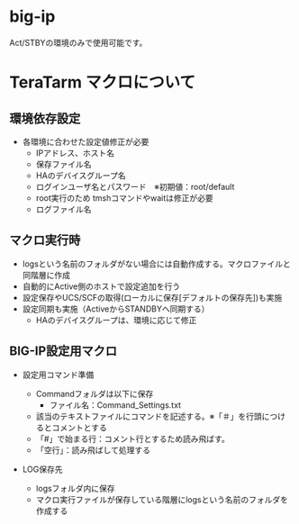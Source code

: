 # big-ip
Act/STBYの環境のみで使用可能です。

# TeraTarm マクロについて
## 環境依存設定
- 各環境に合わせた設定値修正が必要
    - IPアドレス、ホスト名
    - 保存ファイル名
    - HAのデバイスグループ名
    - ログインユーザ名とパスワード　※初期値：root/default
    - root実行のため tmshコマンドやwaitは修正が必要
    - ログファイル名

## マクロ実行時
- logsという名前のフォルダがない場合には自動作成する。マクロファイルと同階層に作成
- 自動的にActive側のホストで設定追加を行う
- 設定保存やUCS/SCFの取得(ローカルに保存[デフォルトの保存先])も実施
- 設定同期も実施（ActiveからSTANDBYへ同期する）
    - HAのデバイスグループは、環境に応じて修正

## BIG-IP設定用マクロ
- 設定用コマンド準備
    - Commandフォルダは以下に保存
        - ファイル名：Command_Settings.txt
    - 該当のテキストファイルにコマンドを記述する。※「＃」を行頭につけるとコメントとする
    - 「#」で始まる行：コメント行とするため読み飛ばす。
    - 「空行」：読み飛ばして処理する

- LOG保存先
    - logsフォルダ内に保存
    - マクロ実行ファイルが保存している階層にlogsという名前のフォルダを作成する
